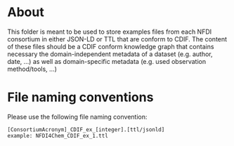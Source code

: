 # About
This folder is meant to be used to store examples files from each NFDI consortium in either JSON-LD or TTL that are 
conform to CDIF. The content of these files should be a CDIF conform knowledge graph that contains necessary the 
domain-independent metadata of a dataset (e.g. author, date, ...) as well as domain-specific metadata (e.g. used 
observation method/tools, ...)

# File naming conventions
Please use the following file naming convention:

```
[ConsortiumAcronym]_CDIF_ex_[integer].[ttl/jsonld] 
example: NFDI4Chem_CDIF_ex_1.ttl
```